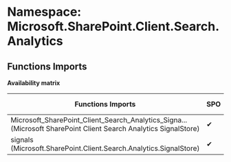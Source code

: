 # Namespace: Microsoft.SharePoint.Client.Search.Analytics

## Functions Imports

**Availability matrix**

Functions Imports | SPO | SP 2019 | SP 2016 | SP 2013
----------|-----|---------|---------|--------
<span title="Microsoft_SharePoint_Client_Search_Analytics_SignalStore">Microsoft_SharePoint_Client_Search_Analytics_Signa...</span> (Microsoft SharePoint Client Search Analytics SignalStore) | ✔ | ✔ | ✔ | ✖
signals (Microsoft.SharePoint.Client.Search.Analytics.SignalStore) | ✔ | ✔ | ✔ | ✖
